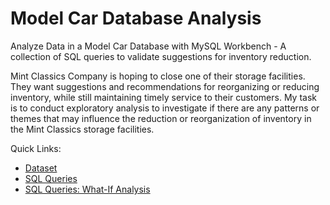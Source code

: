 # Model Car Database Analysis

Analyze Data in a Model Car Database with MySQL Workbench - A collection of SQL queries to validate suggestions for inventory reduction. 

Mint Classics Company is hoping to close one of their storage facilities. They want suggestions and recommendations for reorganizing or reducing inventory, while still maintaining timely service to their customers. 
My task is to conduct exploratory analysis to investigate if there are any patterns or themes that may influence the reduction or reorganization of inventory in the Mint Classics storage facilities. 

Quick Links:
* [Dataset](https://d3c33hcgiwev3.cloudfront.net/2oM-7bPhQAK0DX4vqIQ_JQ_596ae3ede6934608af481acc56cb18f1_mintclassicsDB.sql?Expires=1701993600&Signature=dShvrtGJLsQD2jDNaa~4YrY9RMnItBt9vtQaxiN6PeFpDNgNMmnV3eu8q6RRgu66Mo9YmvipbRfHsgXCuLKOvraKCq7vbGuQN664xB5X8ot0~N-txScgkRcM5d2OYhUdoKy1jy6RCkTKQNX1afuYxThRPKe-klWcSlNfuyCuuf0_&Key-Pair-Id=APKAJLTNE6QMUY6HBC5A)
* [SQL Queries](https://github.com/phelpsbp/Project-Files/blob/3c8c39bf9f01a87146c3d4f53b2cc4d33905e882/SQL/ModelCarDatabaseAnalysis/Mints%20Classics%20SQL%20Queries.sql)
* [SQL Queries: What-If Analysis]()
